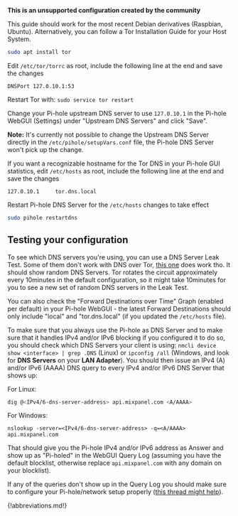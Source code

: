 **This is an unsupported configuration created by the community**

This guide should work for the most recent Debian derivatives (Raspbian, Ubuntu). Alternatively, you can follow a Tor Installation Guide for your Host System.

```bash
sudo apt install tor
```

Edit `/etc/tor/torrc` as root, include the following line at the end and save the changes

```
DNSPort 127.0.10.1:53
```

Restart Tor with: `sudo service tor restart`

Change your Pi-hole upstream DNS server to use `127.0.10.1` in the Pi-hole WebGUI (Settings) under "Upstream DNS Servers" and click "Save".

**Note:** It's currently not possible to change the Upstream DNS Server directly in the `/etc/pihole/setupVars.conf` file, the Pi-hole DNS Server won't pick up the change.

If you want a recognizable hostname for the Tor DNS in your Pi-hole GUI statistics, edit `/etc/hosts` as root, include the following line at the end and save the changes

```
127.0.10.1     tor.dns.local
```

Restart Pi-hole DNS Server for the `/etc/hosts` changes to take effect

```bash
sudo pihole restartdns
```

## Testing your configuration

To see which DNS servers you're using, you can use a DNS Server Leak Test. Some of them don't work with DNS over Tor, [this one](https://dns-leak.com/) does work tho. It should show random DNS Servers. Tor rotates the circuit approximately every 10minutes in the default configuration, so it might take 10minutes for you to see a new set of random DNS servers in the Leak Test.

You can also check the "Forward Destinations over Time" Graph (enabled per default) in your Pi-hole WebGUI - the latest Forward Destinations should only include "local" and "tor.dns.local" (if you updated the `/etc/hosts` file).

To make sure that you always use the Pi-hole as DNS Server and to make sure that it handles IPv4 and/or IPv6 blocking if you configured it to do so, you should check which DNS Servers your client is using: `nmcli device show <interface> | grep .DNS` (Linux) or `ipconfig /all` (Windows, and look for **DNS Servers** on your **LAN Adapter**). You should then issue an IPv4 (A) and/or IPv6 (AAAA) DNS query to every IPv4 and/or IPv6 DNS Server that shows up:

For Linux:

```bash
dig @<IPv4/6-dns-server-address> api.mixpanel.com <A/AAAA>
```

For Windows:

```shell
nslookup -server=<IPv4/6-dns-server-address> -q=<A/AAAA> api.mixpanel.com
```

That should give you the Pi-hole IPv4 and/or IPv6 address as Answer and show up as "Pi-holed" in the WebGUI Query Log (assuming you have the default blocklist, otherwise replace `api.mixpanel.com` with any domain on your blocklist).

If any of the queries don't show up in the Query Log you should make sure to configure your Pi-hole/network setup properly ([this thread might help](https://www.reddit.com/r/pihole/comments/7e0jg9/dns_over_tor/dq4kkvg/)).

{!abbreviations.md!}
